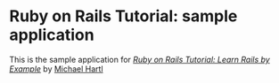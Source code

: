 # Ruby on Rails Tutorial: sample application

This is the sample application for
[*Ruby on Rails Tutorial: Learn Rails by Example*](http://railstutorial.org/)
by [Michael Hartl](http://maichaelhartl.com)
